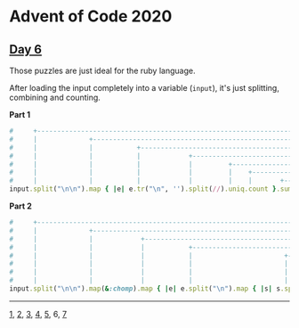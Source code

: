 # Advent of Code 2020

## [Day 6](http://adventofcode.com/2020/day/6)

Those puzzles are just ideal for the ruby language.

After loading the input completely into a variable (`input`), it's just
splitting, combining and counting.

**Part 1**

```ruby
#     +------------------------------------------------------------------------------ Split each group
#     |             +---------------------------------------------------------------- Each group
#     |             |           +---------------------------------------------------- Remove line breaks
#     |             |           |            +--------------------------------------- Split each answer
#     |             |           |            |         +----------------------------- Remove duplicates
#     |             |           |            |         |    +------------------------ Count answers
#     |             |           |            |         |    |       +---------------- Get sum
input.split("\n\n").map { |e| e.tr("\n", '').split(//).uniq.count }.sum
```

**Part 2**

```ruby
#     +------------------------------------------------------------------------------------------------ Split groups
#     |             +---------------------------------------------------------------------------------- Remove linebreak from last group
#     |             |            +--------------------------------------------------------------------- For each group
#     |             |            |           +--------------------------------------------------------- Split each answer
#     |             |            |           |                       +--------------------------------- Split each cwpositive answer
#     |             |            |           |                       |           +--------------------- Only get the ones available for all
#     |             |            |           |                       |           |          +---------- Count them
#     |             |            |           |                       |           |          |       +-- Get sum
input.split("\n\n").map(&:chomp).map { |e| e.split("\n").map { |s| s.split(//) }.inject(:&).count }.sum
```

- - -
[1](day01.md), [2](day02.md), [3](day03.md), [4](day04.md), [5](day05.md), 6, [7](day07.md)
